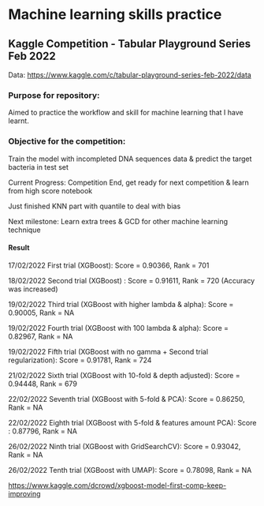 # Machine learning skills practice
## Kaggle Competition - Tabular Playground Series Feb 2022
Data: https://www.kaggle.com/c/tabular-playground-series-feb-2022/data

### Purpose for repository:

Aimed to practice the workflow and skill for machine learning that I have learnt.

### Objective for the competition:

Train the model with incompleted DNA sequences data & predict the target bacteria in test set

Current Progress: Competition End, get ready for next competition & learn from high score notebook

Just finished KNN part with quantile to deal with bias

Next milestone: Learn extra trees & GCD for other machine learning technique

#### Result

17/02/2022 First trial (XGBoost): Score = 0.90366, Rank = 701

18/02/2022 Second trial (XGBoost) : Score = 0.91611, Rank = 720 (Accuracy was increased)

19/02/2022 Third trial (XGBoost with higher lambda & alpha): Score = 0.90005, Rank = NA

19/02/2022 Fourth trial (XGBoost with 100 lambda & alpha): Score = 0.82967, Rank = NA

19/02/2022 Fifth trial (XGBoost with no gamma + Second trial regularization): Score = 0.91781, Rank = 724

21/02/2022 Sixth trial (XGBoost with 10-fold & depth adjusted): Score = 0.94448, Rank = 679

22/02/2022 Seventh trial (XGBoost with 5-fold & PCA): Score = 0.86250, Rank = NA

22/02/2022 Eighth trial (XGBoost with 5-fold & features amount PCA): Score : 0.87796, Rank = NA

26/02/2022 Ninth trial (XGBoost with GridSearchCV): Score = 0.93042, Rank = NA

26/02/2022 Tenth trial (XGBoost with UMAP): Score = 0.78098, Rank = NA

https://www.kaggle.com/dcrowd/xgboost-model-first-comp-keep-improving
